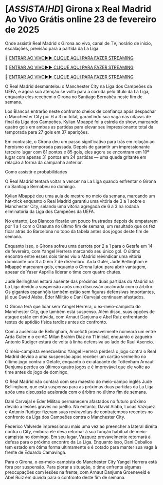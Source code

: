 # [*ASSISTA!HD*] Girona x Real Madrid Ao Vivo Grátis online 23 de fevereiro de 2025
Onde assistir Real Madrid x Girona ao vivo, canal de TV, horário de início, escalações, previsão para a partida da La Liga

🔴 [ENTRAR AO VIVO►► CLIQUE AQUI PARA FAZER STREAMING](https://jazz-sporting.blogspot.com/)

🔴 [ENTRAR AO VIVO►► CLIQUE AQUI PARA FAZER STREAMING](https://jazz-sporting.blogspot.com/)

🔴 [ENTRAR AO VIVO►► CLIQUE AQUI PARA FAZER STREAMING](https://jazz-sporting.blogspot.com/)

O Real Madrid desmantelou o Manchester City na Liga dos Campeões da UEFA, e agora sua atenção se volta para a corrida pelo título da La Liga, enquanto eles recebem o Girona no Santiago Bernabéu neste fim de semana.

Los Blancos entrarão neste confronto cheios de confiança após despachar o Manchester City por 6 a 3 no total, garantindo sua vaga nas oitavas de final da Liga dos Campeões. Kylian Mbappé foi a estrela do show, marcando quatro gols em ambas as partidas para elevar seu impressionante total da temporada para 27 gols em 37 aparições.

Em contraste, o Girona deu um passo significativo para trás em relação ao heroísmo da temporada passada. Depois de garantir um impressionante terceiro lugar com 81 pontos e 85 gols, eles agora se encontram em 10º lugar com apenas 31 pontos em 24 partidas — uma queda gritante em relação à forma da campanha anterior.

Como assistir e probabilidades

O Real Madrid tentará voltar a vencer na La Liga quando enfrentar o Girona no Santiago Bernabéu no domingo.

Kylian Mbappé deu uma aula de mestre no meio da semana, marcando um hat-trick enquanto o Real Madrid garantiu uma vitória de 3 a 1 sobre o Manchester City, selando uma vitória agregada de 6 a 3 na rodada eliminatória da Liga dos Campeões da UEFA.

No entanto, Los Blancos ficarão um pouco frustrados depois de empatarem por 1 a 1 com o Osasuna no último fim de semana, um resultado que os fez ficar atrás do Barcelona no topo da tabela antes dos jogos deste fim de semana.

Enquanto isso, o Girona sofreu uma derrota por 2 a 1 para o Getafe em 14 de fevereiro, com Yangel Herrera marcando seu único gol. O último encontro entre esses dois times viu o Madrid reivindicar uma vitória dominante por 3 a 0 em 7 de dezembro. Arda Guler, Jude Bellingham e Mbappé marcaram gols, enquanto o Girona lutou para abrir vantagem, apesar de Yaser Asprilla liderar o time com quatro chutes.

Jude Bellingham estará ausente das próximas duas partidas do Madrid na La Liga devido a suspensão após uma discussão acalorada com o árbitro. Os gigantes espanhóis também estão sem figuras defensivas importantes, já que David Alaba, Éder Militão e Dani Carvajal continuam afastados.

O Girona terá que lidar sem Yangel Herrera, o ex-meio-campista do Manchester City, que também está suspenso. Além disso, suas opções de ataque estão em dúvida, com Arnaut Danjuma e Abel Ruiz enfrentando testes de aptidão física tardios antes do confronto.

Com a ausência de Bellingham, Ancelotti provavelmente nomeará um entre Arda Guler e o ex-AC Milan Brahim Diaz no 11 inicial, enquanto o zagueiro Antonio Rudiger estará de volta à linha defensiva ao lado de Raul Asencio.

O meio-campista venezuelano Yangel Herrera perderá o jogo contra o Real Madrid devido a uma suspensão após receber um cartão vermelho no último jogo contra o Getafe, enquanto o ex-atacante do Tottenham Arnaut Danjuma perdeu os últimos quatro jogos e é improvável que ele volte ao time antes do jogo de domingo.

O Real Madrid não contará com seu maestro do meio-campo inglês Jude Bellingham, que está suspenso para as próximas duas partidas da La Liga após uma discussão acalorada com o árbitro no último fim de semana.

Dani Carvajal e Eder Militao permanecem afastados no futuro próximo devido a lesões graves no joelho. No entanto, David Alaba, Lucas Vazquez e Antonio Rudiger fizeram suas reviravoltas de contratempos recentes no confronto da Liga dos Campeões contra o Manchester City.

Federico Valverde impressionou mais uma vez ao preencher a lateral direita contra o City, embora ele deva retornar à sua função habitual de meio-campista no domingo. Em seu lugar, Vazquez provavelmente retornará à defesa para o próximo encontro da La Liga. Enquanto isso, Dani Ceballos tem estado em ótima forma ultimamente e é cotado para manter sua vaga à frente de Eduardo Camavinga.

Para o Girona, o ex-meio-campista do Manchester City Yangel Herrera está fora por suspensão. Para piorar a situação, o time enfrenta algumas preocupações com lesões na frente, com Arnaut Danjuma Groeneveld e Abel Ruiz em dúvida para o confronto deste fim de semana.
